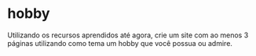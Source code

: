 # hobby
Utilizando os recursos aprendidos até agora, crie um site com ao menos 3 páginas utilizando como tema um hobby que você possua ou admire.
